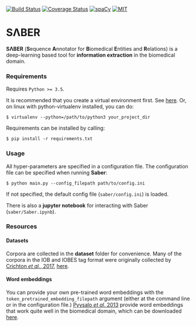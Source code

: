 [![Build Status](https://travis-ci.org/BaderLab/Saber.svg?branch=master)](https://travis-ci.org/BaderLab/Saber)
[![Coverage Status](https://coveralls.io/repos/github/BaderLab/Saber/badge.svg?branch=master)](https://coveralls.io/github/BaderLab/Saber?branch=master)
[![spaCy](https://img.shields.io/badge/spaCy-v2-09a3d5.svg)](https://spacy.io)
[![MIT](https://img.shields.io/badge/License-MIT-blue.svg)](https://opensource.org/licenses/MIT)

# SΛBER

**SΛBER** (**S**equence **A**nnotator for **B**iomedical **E**ntities and **R**elations) is a deep-learning based tool for **information extraction** in the biomedical domain.

### Requirements

Requires `Python >= 3.5`. 

It is recommended that you create a virtual environment first. 
See [here](https://docs.python.org/3/tutorial/venv.html). 
Or, on linux with python-virtualenv installed, you can do:
```
$ virtualenv --python=/path/to/python3 your_project_dir
```

Requirements can be installed by calling:
```
$ pip install -r requirements.txt
```

### Usage

All hyper-parameters are specified in a configuration file. The configuration file can be specified when running __Saber__:

```
$ python main.py --config_filepath path/to/config.ini
```

If not specified, the default config file (`saber/config.ini`) is loaded.

There is also a **jupyter notebook** for interacting with Saber (`saber/Saber.ipynb`).
### Resources

#### Datasets

Corpora are collected in the **dataset** folder for convenience. Many of the corpora in the IOB and IOBES tag format were originally collected by [Crichton _et al_., 2017](https://doi.org/10.1186/s12859-017-1776-8), [here](https://github.com/cambridgeltl/MTL-Bioinformatics-2016).

#### Word embeddings

You can provide your own pre-trained word embeddings with the `token_pretrained_embedding_filepath` argument (either at the command line or in the configuration file.) [Pyysalo _et al_. 2013](https://pdfs.semanticscholar.org/e2f2/8568031e1902d4f8ee818261f0f2c20de6dd.pdf) provide word embeddings that work quite well in the biomedical domain, which can be downloaded [here](http://bio.nlplab.org).
